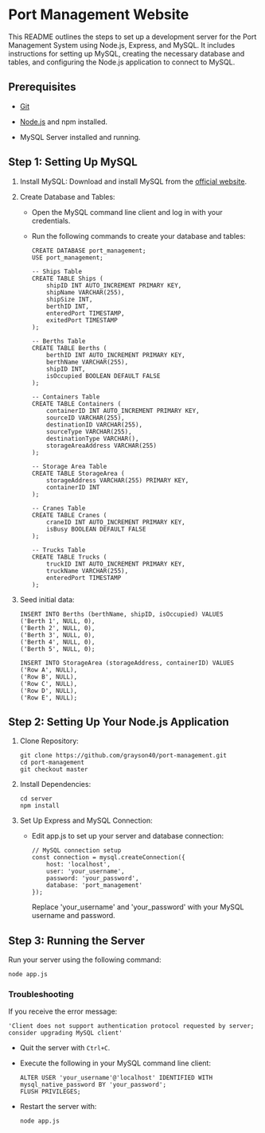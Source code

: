 # Port Management Website

This README outlines the steps to set up a development server for the Port Management System using Node.js, Express, and MySQL. It includes instructions for setting up MySQL, creating the necessary database and tables, and configuring the Node.js application to connect to MySQL.

## Prerequisites

- [Git](https://git-scm.com/downloads)

- [Node.js](https://nodejs.org/en/download) and npm installed.

- MySQL Server installed and running.

## Step 1: Setting Up MySQL

1. Install MySQL: Download and install MySQL from the [official website](https://dev.mysql.com/downloads/installer/).

2. Create Database and Tables:

    - Open the MySQL command line client and log in with your credentials.

    - Run the following commands to create your database and tables:

        ```
        CREATE DATABASE port_management;
        USE port_management;

        -- Ships Table
        CREATE TABLE Ships (
            shipID INT AUTO_INCREMENT PRIMARY KEY,
            shipName VARCHAR(255),
            shipSize INT,
            berthID INT,
            enteredPort TIMESTAMP,
            exitedPort TIMESTAMP
        );

        -- Berths Table
        CREATE TABLE Berths (
            berthID INT AUTO_INCREMENT PRIMARY KEY,
            berthName VARCHAR(255),
            shipID INT,
            isOccupied BOOLEAN DEFAULT FALSE
        );

        -- Containers Table
        CREATE TABLE Containers (
            containerID INT AUTO_INCREMENT PRIMARY KEY,
            sourceID VARCHAR(255),
            destinationID VARCHAR(255),
            sourceType VARCHAR(255),
            destinationType VARCHAR(),
            storageAreaAddress VARCHAR(255)
        );

        -- Storage Area Table
        CREATE TABLE StorageArea (
            storageAddress VARCHAR(255) PRIMARY KEY,
            containerID INT
        );

        -- Cranes Table
        CREATE TABLE Cranes (
            craneID INT AUTO_INCREMENT PRIMARY KEY,
            isBusy BOOLEAN DEFAULT FALSE
        );

        -- Trucks Table
        CREATE TABLE Trucks (
            truckID INT AUTO_INCREMENT PRIMARY KEY,
            truckName VARCHAR(255),
            enteredPort TIMESTAMP
        );
        ```

3. Seed initial data:

    ```
    INSERT INTO Berths (berthName, shipID, isOccupied) VALUES 
    ('Berth 1', NULL, 0),
    ('Berth 2', NULL, 0),
    ('Berth 3', NULL, 0),
    ('Berth 4', NULL, 0),
    ('Berth 5', NULL, 0);

    INSERT INTO StorageArea (storageAddress, containerID) VALUES 
    ('Row A', NULL),
    ('Row B', NULL),
    ('Row C', NULL),
    ('Row D', NULL),
    ('Row E', NULL);
    ```

## Step 2: Setting Up Your Node.js Application

1. Clone Repository:

    ```
    git clone https://github.com/grayson40/port-management.git
    cd port-management
    git checkout master
    ```

2. Install Dependencies:

    ```
    cd server
    npm install
    ```

3. Set Up Express and MySQL Connection:

    - Edit app.js to set up your server and database connection:

        ```
        // MySQL connection setup
        const connection = mysql.createConnection({
            host: 'localhost',
            user: 'your_username',
            password: 'your_password',
            database: 'port_management'
        });
        ```

        Replace 'your_username' and 'your_password' with your MySQL username and password.

## Step 3: Running the Server
Run your server using the following command:

```
node app.js
```

### Troubleshooting

If you receive the error message: 

`'Client does not support authentication protocol requested by server; consider upgrading MySQL client'`

- Quit the server with `Ctrl+C`.

- Execute the following in your MySQL command line client:

    ```
    ALTER USER 'your_username'@'localhost' IDENTIFIED WITH mysql_native_password BY 'your_password';
    FLUSH PRIVILEGES;
    ```

- Restart the server with:

    ```
    node app.js
    ```
